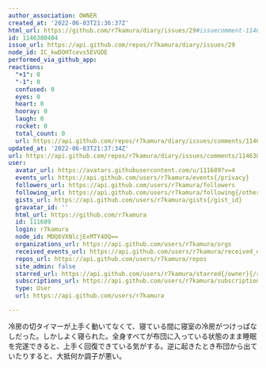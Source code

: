 ```yaml
---
author_association: OWNER
created_at: '2022-06-03T21:36:37Z'
html_url: https://github.com/r7kamura/diary/issues/29#issuecomment-1146380484
id: 1146380484
issue_url: https://api.github.com/repos/r7kamura/diary/issues/29
node_id: IC_kwDOHTcevs5EVGDE
performed_via_github_app: 
reactions:
  "+1": 0
  "-1": 0
  confused: 0
  eyes: 0
  heart: 0
  hooray: 0
  laugh: 0
  rocket: 0
  total_count: 0
  url: https://api.github.com/repos/r7kamura/diary/issues/comments/1146380484/reactions
updated_at: '2022-06-03T21:37:34Z'
url: https://api.github.com/repos/r7kamura/diary/issues/comments/1146380484
user:
  avatar_url: https://avatars.githubusercontent.com/u/111689?v=4
  events_url: https://api.github.com/users/r7kamura/events{/privacy}
  followers_url: https://api.github.com/users/r7kamura/followers
  following_url: https://api.github.com/users/r7kamura/following{/other_user}
  gists_url: https://api.github.com/users/r7kamura/gists{/gist_id}
  gravatar_id: ''
  html_url: https://github.com/r7kamura
  id: 111689
  login: r7kamura
  node_id: MDQ6VXNlcjExMTY4OQ==
  organizations_url: https://api.github.com/users/r7kamura/orgs
  received_events_url: https://api.github.com/users/r7kamura/received_events
  repos_url: https://api.github.com/users/r7kamura/repos
  site_admin: false
  starred_url: https://api.github.com/users/r7kamura/starred{/owner}{/repo}
  subscriptions_url: https://api.github.com/users/r7kamura/subscriptions
  type: User
  url: https://api.github.com/users/r7kamura

---
```

冷房の切タイマーが上手く動いてなくて、寝ている間に寝室の冷房がつけっぱなしだった。しかしよく寝られた。全身すべてが布団に入っている状態のまま睡眠を完遂できると、上手く回復できている気がする。逆に起きたとき布団から出ていたりすると、大抵何か調子が悪い。